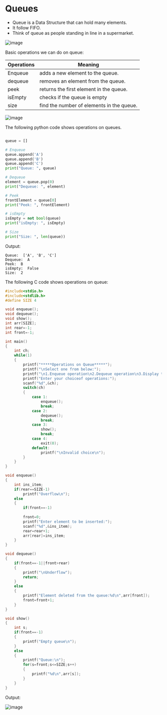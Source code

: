 # Queues

-  Queue is a Data Structure that can hold many elements.
-  It follow FIFO.
-  Think of queue as people standing in line in a supermarket.


![image](https://github.com/user-attachments/assets/e5f34df4-d8d2-4c60-894d-27dec8c4e7c5)

Basic operations we can do on queue:

|Operations      | Meaning                                 |
|----------------|-----------------------------------------|
|Enqueue         |adds a new element to the queue.         |
|dequeue         |removes an element from the queue.       |
|peek            |returns the first element in the queue.  |
|isEmpty         |checks if the queue is empty             |
|size            |find the number of elements in the queue.|


![image](https://github.com/user-attachments/assets/1808a909-f0ff-4521-9e29-eb78689ac382)


The following python code shows operations on queues.

``` Python

queue = []

# Enqueue
queue.append('A')
queue.append('B')
queue.append('C')
print("Queue: ", queue)

# Dequeue
element = queue.pop(0)
print("Dequeue: ", element)

# Peek
frontElement = queue[0]
print("Peek: ", frontElement)

# isEmpty
isEmpty = not bool(queue)
print("isEmpty: ", isEmpty)

# Size
print("Size: ", len(queue))

```

Output:
```
Queue:  ['A', 'B', 'C']
Dequeue:  A
Peek:  B
isEmpty:  False
Size:  2
```
The following C code shows operations on queue:

``` C
#include<stdio.h>
#include<stdlib.h>
#define SIZE 4

void enqueue();
void dequeue();
void show();
int arr[SIZE];
int rear=-1;
int front=-1;

int main()
{
	int ch;
	while(1)
	{
		printf("*****Operations on Queue*****");
		printf("\nSelect one from below:");
		printf("\n1.Enqueue operation\n2.Dequeue operation\n3.Display the queue\n4.Exit\n");
		printf("Enter your choiceof operations:");
		scanf("%d",&ch);
		switch(ch)
		{
			case 1:
				enqueue();
				break;
			case 2:
				dequeue();
				break;
			case 3:
				show();
				break;
			case 4:
				exit(0);
			default:
				printf("\nInvalid choice\n");
		}
	}
}

void enqueue()
{
	int ins_item;
	if(rear==SIZE-1)
		printf("Overflow\n");
	else
	{
		if(front==-1)
	
		front=0;
		printf("Enter element to be inserted:");
		scanf("%d",&ins_item);
		rear=rear+1;
		arr[rear]=ins_item;		
	}
}

void dequeue()
{
	if(front==-1||front>rear)
	{
		printf("\nUnderflow");
		return;
	}
	else
	{
		printf("Element deleted from the queue:%d\n",arr[front]);
		front=front+1;
	}
}

void show()
{
	int s;
	if(front==-1)
	{
		printf("Empty queue\n");
	}
	else
	{
		printf("Queue:\n");
		for(s=front;s<=SIZE;s++)
		{
			printf("%d\n",arr[s]);
		}
	}
}
```

Output:

![image](https://github.com/user-attachments/assets/9c205e9d-3215-4bd1-a5ef-0d1fa20b8821)



